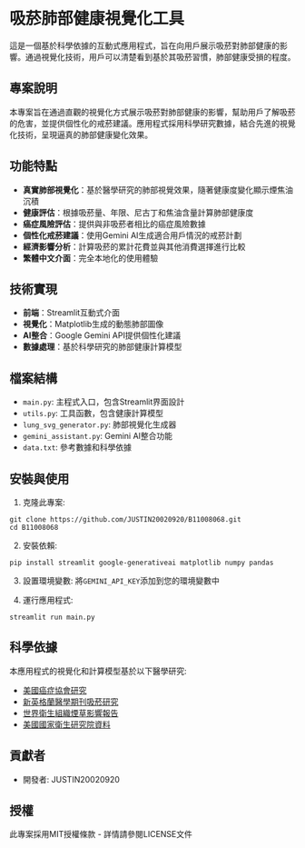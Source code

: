 # 吸菸肺部健康視覺化工具

這是一個基於科學依據的互動式應用程式，旨在向用戶展示吸菸對肺部健康的影響。通過視覺化技術，用戶可以清楚看到基於其吸菸習慣，肺部健康受損的程度。

## 專案說明

本專案旨在通過直觀的視覺化方式展示吸菸對肺部健康的影響，幫助用戶了解吸菸的危害，並提供個性化的戒菸建議。應用程式採用科學研究數據，結合先進的視覺化技術，呈現逼真的肺部健康變化效果。

## 功能特點

- **真實肺部視覺化**：基於醫學研究的肺部視覺效果，隨著健康度變化顯示煙焦油沉積
- **健康評估**：根據吸菸量、年限、尼古丁和焦油含量計算肺部健康度
- **癌症風險評估**：提供與非吸菸者相比的癌症風險數據
- **個性化戒菸建議**：使用Gemini AI生成適合用戶情況的戒菸計劃
- **經濟影響分析**：計算吸菸的累計花費並與其他消費選擇進行比較
- **繁體中文介面**：完全本地化的使用體驗

## 技術實現

- **前端**：Streamlit互動式介面
- **視覺化**：Matplotlib生成的動態肺部圖像
- **AI整合**：Google Gemini API提供個性化建議
- **數據處理**：基於科學研究的肺部健康計算模型

## 檔案結構

- `main.py`: 主程式入口，包含Streamlit界面設計
- `utils.py`: 工具函數，包含健康計算模型
- `lung_svg_generator.py`: 肺部視覺化生成器
- `gemini_assistant.py`: Gemini AI整合功能
- `data.txt`: 參考數據和科學依據

## 安裝與使用

1. 克隆此專案:
```
git clone https://github.com/JUSTIN20020920/B11008068.git
cd B11008068
```

2. 安裝依賴:
```
pip install streamlit google-generativeai matplotlib numpy pandas
```

3. 設置環境變數:
將`GEMINI_API_KEY`添加到您的環境變數中

4. 運行應用程式:
```
streamlit run main.py
```

## 科學依據

本應用程式的視覺化和計算模型基於以下醫學研究:

- [美國癌症協會研究](https://www.cancer.org/cancer/lung-cancer/causes-risks-prevention/what-causes.html)
- [新英格蘭醫學期刊吸菸研究](https://www.nejm.org/doi/full/10.1056/NEJMra1308383)
- [世界衛生組織煙草影響報告](https://www.who.int/news-room/fact-sheets/detail/tobacco)
- [美國國家衛生研究院資料](https://www.nhlbi.nih.gov/health-topics/smoking-and-your-heart)

## 貢獻者

- 開發者: JUSTIN20020920

## 授權

此專案採用MIT授權條款 - 詳情請參閱LICENSE文件